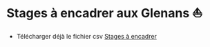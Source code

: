 # Stages à encadrer aux Glenans ⛵

* Télécharger déjà le fichier csv [Stages à encadrer](https://www.glenans.asso.fr/mon-espace/stages-a-encadrer)

